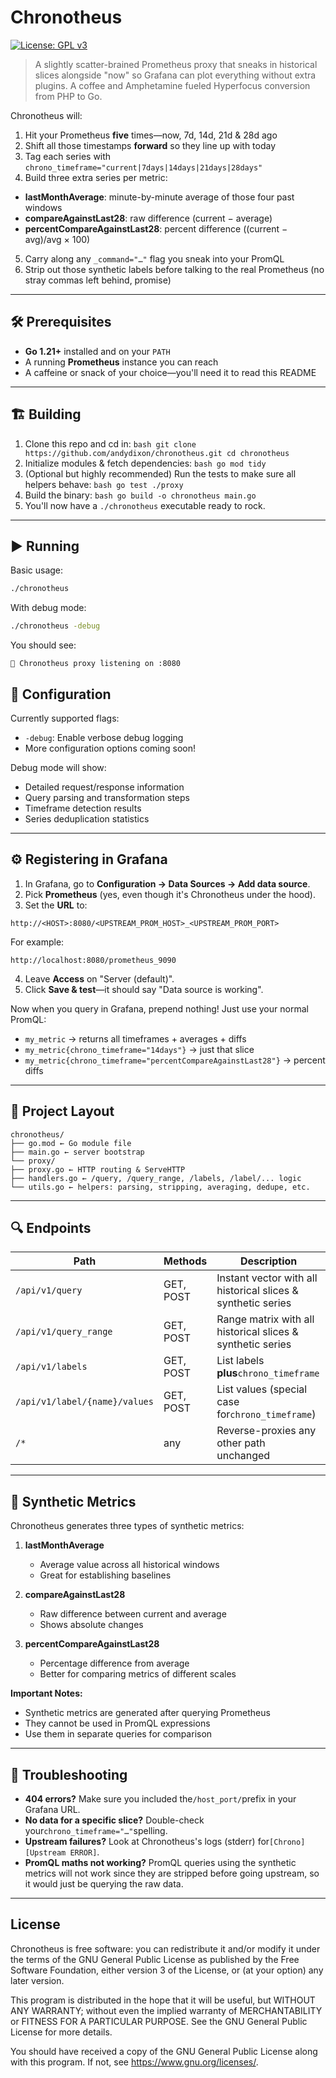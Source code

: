 # Chronotheus

[![License: GPL v3](https://img.shields.io/badge/License-GPLv3-blue.svg)](https://www.gnu.org/licenses/gpl-3.0)

> A slightly scatter-brained Prometheus proxy that sneaks in historical slices alongside "now" so Grafana can plot everything without extra plugins. A coffee and Amphetamine fueled Hyperfocus conversion from PHP to Go.

Chronotheus will:

1. Hit your Prometheus **five** times—now, 7d, 14d, 21d & 28d ago
2. Shift all those timestamps **forward** so they line up with today
3. Tag each series with `chrono_timeframe="current|7days|14days|21days|28days"`
4. Build three extra series per metric:

- **lastMonthAverage**: minute-by-minute average of those four past windows
- **compareAgainstLast28**: raw difference (current − average)
- **percentCompareAgainstLast28**: percent difference ((current − avg)/avg × 100)

5. Carry along any `_command="…"` flag you sneak into your PromQL
6. Strip out those synthetic labels before talking to the real Prometheus (no stray commas left behind, promise)

---

## 🛠️ Prerequisites

- **Go 1.21+** installed and on your `PATH`
- A running **Prometheus** instance you can reach
- A caffeine or snack of your choice—you'll need it to read this README

---

## 🏗️ Building

1. Clone this repo and cd in:
   `bash
git clone https://github.com/andydixon/chronotheus.git
cd chronotheus
`
2. Initialize modules & fetch dependencies:
   `bash
go mod tidy
`
3. (Optional but highly recommended) Run the tests to make sure all helpers behave:
   `bash
go test ./proxy
`
4. Build the binary:
   `bash
go build -o chronotheus main.go
`
5. You'll now have a `./chronotheus` executable ready to rock.

---

## ▶️ Running

Basic usage:

```bash
./chronotheus
```

With debug mode:

```bash
./chronotheus -debug
```

You should see:

```
🚀 Chronotheus proxy listening on :8080
```

## 🔧 Configuration

Currently supported flags:

- `-debug`: Enable verbose debug logging
- More configuration options coming soon!

Debug mode will show:

- Detailed request/response information
- Query parsing and transformation steps
- Timeframe detection results
- Series deduplication statistics

---

## ⚙️ Registering in Grafana

1. In Grafana, go to **Configuration → Data Sources → Add data source**.
2. Pick **Prometheus** (yes, even though it's Chronotheus under the hood).
3. Set the **URL** to:

```
http://<HOST>:8080/<UPSTREAM_PROM_HOST>_<UPSTREAM_PROM_PORT>
```

For example:

```
http://localhost:8080/prometheus_9090
```

4. Leave **Access** on "Server (default)".
5. Click **Save & test**—it should say "Data source is working".

Now when you query in Grafana, prepend nothing! Just use your normal PromQL:

- `my_metric` → returns all timeframes + averages + diffs
- `my_metric{chrono_timeframe="14days"}` → just that slice
- `my_metric{chrono_timeframe="percentCompareAgainstLast28"}` → percent diffs

---

## 📂 Project Layout

```
chronotheus/
├── go.mod ← Go module file
├── main.go ← server bootstrap
└── proxy/
├── proxy.go ← HTTP routing & ServeHTTP
├── handlers.go ← /query, /query_range, /labels, /label/... logic
└── utils.go ← helpers: parsing, stripping, averaging, dedupe, etc.
```

---

## 🔍 Endpoints

| Path                          | Methods   | Description                                                  |
| ----------------------------- | --------- | ------------------------------------------------------------ |
| `/api/v1/query`               | GET, POST | Instant vector with all historical slices & synthetic series |
| `/api/v1/query_range`         | GET, POST | Range matrix with all historical slices & synthetic series   |
| `/api/v1/labels`              | GET, POST | List labels **plus**`chrono_timeframe`                       |
| `/api/v1/label/{name}/values` | GET, POST | List values (special case for`chrono_timeframe`)             |
| `/*`                          | any       | Reverse-proxies any other path unchanged                     |

---

## 🧪 Synthetic Metrics

Chronotheus generates three types of synthetic metrics:

1. **lastMonthAverage**

   - Average value across all historical windows
   - Great for establishing baselines

2. **compareAgainstLast28**

   - Raw difference between current and average
   - Shows absolute changes

3. **percentCompareAgainstLast28**
   - Percentage difference from average
   - Better for comparing metrics of different scales

**Important Notes:**

- Synthetic metrics are generated after querying Prometheus
- They cannot be used in PromQL expressions
- Use them in separate queries for comparison

---

## 🐞 Troubleshooting

- **404 errors?** Make sure you included the`/host_port/`prefix in your Grafana URL.
- **No data for a specific slice?** Double-check your`chrono_timeframe="…"`spelling.
- **Upstream failures?** Look at Chronotheus's logs (stderr) for`[Chrono][Upstream ERROR]`.
- **PromQL maths not working?** PromQL queries using the synthetic metrics will not work since they are stripped before going upstream, so it would just be querying the raw data.

---

## License

Chronotheus is free software: you can redistribute it and/or modify
it under the terms of the GNU General Public License as published by
the Free Software Foundation, either version 3 of the License, or
(at your option) any later version.

This program is distributed in the hope that it will be useful,
but WITHOUT ANY WARRANTY; without even the implied warranty of
MERCHANTABILITY or FITNESS FOR A PARTICULAR PURPOSE. See the
GNU General Public License for more details.

You should have received a copy of the GNU General Public License
along with this program. If not, see <https://www.gnu.org/licenses/>.
